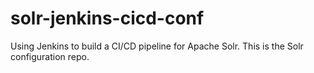 # solr-jenkins-cicd-conf
Using Jenkins to build a CI/CD pipeline for Apache Solr. This is the Solr configuration repo.
